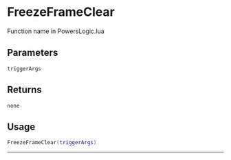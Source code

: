 # FreezeFrameClear
Function name in PowersLogic.lua
## Parameters
`triggerArgs`
## Returns
`none`
## Usage
```lua
FreezeFrameClear(triggerArgs)
```
---
